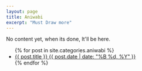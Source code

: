 ```yaml
---
layout: page
title: Aniwabi
excerpt: "Must Draw more"
---
```

No content yet, when its done, It'll be here.
<ul class="post-list">
{% for post in site.categories.aniwabi %} 
  <li><article><a href="{{ site.url }}{{ post.url }}">{{ post.title }} <span class="entry-date"><time datetime="{{ post.date | date_to_xmlschema }}">{{ post.date | date: "%B %d, %Y" }}</time></span></a></article></li>
{% endfor %}
</ul>
